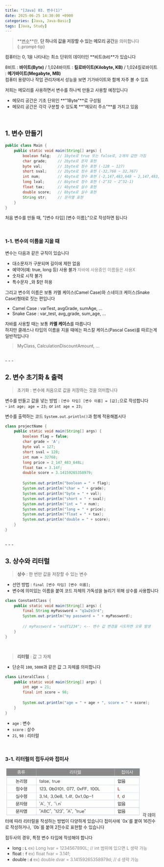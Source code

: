```yaml
---
title: "[Java] 03. 변수(1)"
date: 2025-06-25 14:30:00 +0900
categories: [Java, Java-Basic]
tags: [Java, Study]
---
```


> **<u>변수</u>**란, **단 하나의 값을 저장할 수 있는 메모리 공간**을 의미합니다   
{:.prompt-tip}

컴퓨터는 0, 1을 나타내는 최소 단위의 데이터인 **비트(bit)**가 있습니다   
   
8비트 : **바이트(Byte)** / 1,024바이트 : **킬로바이트(Kilobyte, KB)** / 1,024킬로바이트 : **메가바이트(Megabyte, MB)**   
컴퓨터 용량이나 작업 관리자에서 성능을 보면 기가바이트와 함께 자주 볼 수 있죠   
   
저희는 메모리를 사용하면서 변수를 하나씩 만들고 사용할 예정입니다   
- 메모리 공간은 기초 단위인 **"1Byte"**로 구성됨
- 메모리 공간은 각각 구분할 수 있도록 **"메모리 주소"**를 가지고 있음   

<br>

## 1. 변수 만들기   
```java
public class Main {
    public static void main(String[] args) {
        boolean falg;   // 1byte로 true 또는 false로, 2개의 값만 가짐
        char grade;     // 2byte로 문자 표현
        byte val;       // 1byte로 정수 표현 (-128 ~ 127)
        short sval;     // 2byte로 정수 표현 (-32,768 ~ 32,767)
        int num;        // 4byte로 정수 표현 (-2,147,483,648 ~ 2,147,483,647)
        long lval;      // 8byte로 정수 표현 (-2^32 ~ 2^32-1)
        float tax;      // 4byte로 실수 표현
        double score;   // 8byte로 실수 표현
        String str;     // 문자열 표현
    }
}
```

처음 변수를 만들 때, "[변수 타입] [변수 이름];"으로 작성하면 됩니다   

<br>

### 1-1. 변수의 이름을 지을 때   

변수는 다음과 같은 규칙이 있습니다   
- 대소문자가 구분되며 길이에 제한 없음
- 예약어(예: true, long 등) 사용 불가 <span style="color: rgb(131, 131, 131);">자바에 사용중인 이름들은 사용X</span>   
- 숫자로 시작 불가
- 특수문자 _와 $만 허용   

그리고 변수의 이름은 보통 카멜 케이스(Camel Case)와 스네이크 케이스(Snake Case)형태로 짓는 편입니다   
- Camel Case : varTest, avgGrade, sumAge, ...
- Snake Case : var_test, avg_grade, sum_age, ...

자바를 사용할 때는 보통 **카멜 케이스**를 따릅니다   
하지만 클래스나 타입의 이름을 지을 때에는 파스칼 케이스(Pascal Case)를 따르는게 일반적입니다   
> MyClass, CalculationDiscountAmount, ...

<br>
- - -

## 2. 변수 초기화 & 출력   
> 초기화 : 변수에 처음으로 값을 저장하는 것을 의미합니다   
   
변수를 만들고 값을 넣는 방법 : `[변수 타입] [변수 이름] = [값];`으로 작성합니다   
    - `int age; age = 23;` or `int age = 23;`
   
변수를 출력하는 코드 `System.out.println()`과 함께 적용해봅시다   

```java
class projectName {
    public static void main(String[] args) {
        boolean flag = false;
        char grade = 'A';
        byte val = 127;
        short sval = 128;
        int num = 32768;
        long price = 2_147_483_648L;
        float tax = 3.14f;
        double score = 3.14159265358979;
        
        System.out.println("boolean = " + flag);
        System.out.println("char = " + grade);
        System.out.println("byte = " + val);
        System.out.println("short = " + sval);
        System.out.println("int = " + num);
        System.out.println("long = " + price);
        System.out.println("float = " + tax);
        System.out.println("double = " + score);
    }
}
```

<br>
- - -

## 3. 상수와 리터럴
> **상수** : 한 번만 값을 저장할 수 있는 변수   

- 선언 방법 : `final [변수 타입] [변수 이름];`
- 변수에 의미있는 이름을 붙여 코드 자체의 가독성을 늘리기 위해 상수를 사용합니다   

```java
class ConstantClass {
    public static void main(String[] args) {
        final String myPassword = "q1w2e3r4";
        System.out.println("my password = " + myPassword);

        // myPassword = "asdf1234"; <-- 변수 값 변경을 시도하면 오류 발생
    }
}
```

<br>

> **리터럴** : 값 그 자체   

- 단순히 `100`, `5000`과 같은 값 그 자체를 의미합니다   

```java
class LiteralClass {
    public static void main(String[] args) {
        int age = 21;
        final int score = 98;

        System.out.println("age = " + age + ", score = " + score);
    }
}
```
- `age` : 변수
- `score` : 상수
- `21`, `98` : 리터럴

<br>

### 3-1. 리터럴의 접두사와 접미사   

<img alt="img" src="/assets/img/postimg/postimg033.png" style="background-color: white" />   
각 데이터에 따라 리터럴을 작성하는 방법이 다양하게 있습니다      
접미사에 `0x`를 붙여 16진수로 작성하거나, `0b`를 붙여 2진수로 표현할 수 있습니다   
   
접두사의 경우, 특정 변수 타입에 작성해야 합니다   
- long : `L` <span style="color: rgb(131, 131, 131);">ex) Long lvar = 1234567890L; // int 범위에 있으면 L 생략 가능</span>
- float : `f` <span style="color: rgb(131, 131, 131);">ex) float fvar = 3.14f;</span>
- double : `d` <span style="color: rgb(131, 131, 131);">ex) double dvar = 3.14159265358979d; // d 생략 가능</span>

